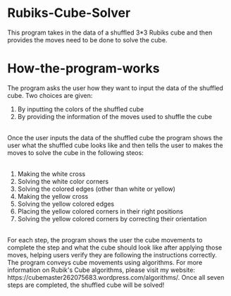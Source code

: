 # Rubiks-Cube-Solver

This program takes in the data of a shuffled 3*3 Rubiks cube and then provides the moves need to be done to solve the cube. 

# How-the-program-works

The program asks the user how they want to input the data of the shuffled cube. Two choices are given:<br>
1. By inputting the colors of the shuffled cube
2. By providing the information of the moves used to shuffle the cube
<br>
Once the user inputs the data of the shuffled cube the program shows the user what the shuffled cube looks like and then tells the user to makes the moves to solve the cube in the following steos: <br><br>

1. Making the white cross<br>
2. Solving the white color corners<br>
3. Solving the colored edges (other than white or yellow)<br>
4. Making the yellow cross<br>
5. Solving the yellow colored edges<br>
6. Placing the yellow colored corners in their right positions<br>
7. Solving the yellow colored corners by correcting their orientation<br>
<br>
For each step, the program shows the user the cube movements to complete the step and what the cube should look like after applying those moves, helping users verify they are following the instructions correctly. The program conveys cube movements using algorithms. For more information on Rubik's Cube algorithms, please visit my website: https://cubemaster262075683.wordpress.com/algorithms/. Once all seven steps are completed, the shuffled cube will be solved!